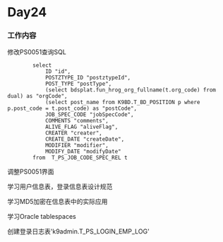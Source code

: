 # Day24

### 工作内容

修改PS0051查询SQL

```plsql
		select
			ID "id", 
            POSTZTYPE_ID "postztypeId", 
            POST_TYPE "postType", 
            (select bdsplat.fun_hrog_org_fullname(t.org_code) from dual) as "orgCode",
            (select post_name from K9BD.T_BD_POSITION p where p.post_code = t.post_code) as "postCode", 
            JOB_SPEC_CODE "jobSpecCode", 
            COMMENTS "comments", 
            ALIVE_FLAG "aliveFlag", 
            CREATER "creater", 
            CREATE_DATE "createDate", 
            MODIFIER "modifier", 
            MODIFY_DATE "modifyDate"
		from  T_PS_JOB_CODE_SPEC_REL t
```

调整PS0051界面

学习用户信息表，登录信息表设计规范

学习MD5加密在信息表中的实际应用

学习Oracle tablespaces

创建登录日志表'k9admin.T_PS_LOGIN_EMP_LOG'